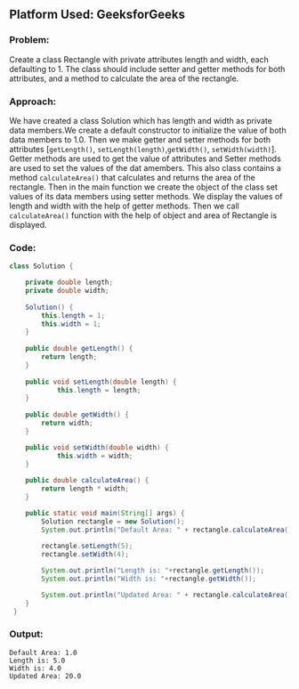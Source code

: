 ## Platform Used: GeeksforGeeks

### Problem:
Create a class Rectangle with private attributes length and width, each defaulting to 1. The class should include setter and getter methods for both attributes, and a method to calculate the area of the rectangle.

### Approach:
We have created a class Solution which has length and width as private data members.We create a default constructor to initialize the value of both data members to 1.0. Then we make getter and setter methods for both attributes [`getLength()`, `setLength(length)`,`getWidth()`, `setWidth(width)`]. Getter methods are used to get the value of attributes and Setter methods are used to set the values of the dat amembers. This also class contains a method `calculateArea()` that calculates and returns the area of the rectangle. Then in the main function we create the object of the class set values of its data members using setter methods. We display the values of length and width with the help of getter methods. Then we call `calculateArea()` function with the help of object and area of Rectangle is displayed. 

### Code:

```java
class Solution {

    private double length;
    private double width;
 
    Solution() {
        this.length = 1;
        this.width = 1;
    }
 
    public double getLength() {
        return length;
    }
 
    public void setLength(double length) {
            this.length = length;
    }
 
    public double getWidth() {
        return width;
    }

    public void setWidth(double width) {
            this.width = width;
    }
 
    public double calculateArea() {
        return length * width;
    }

    public static void main(String[] args) {
        Solution rectangle = new Solution();
        System.out.println("Default Area: " + rectangle.calculateArea());
 
        rectangle.setLength(5);
        rectangle.setWidth(4);

        System.out.println("Length is: "+rectangle.getLength());
        System.out.println("Width is: "+rectangle.getWidth());

        System.out.println("Updated Area: " + rectangle.calculateArea());
    }
 }
```

### Output:

```
Default Area: 1.0
Length is: 5.0
Width is: 4.0
Updated Area: 20.0
```
